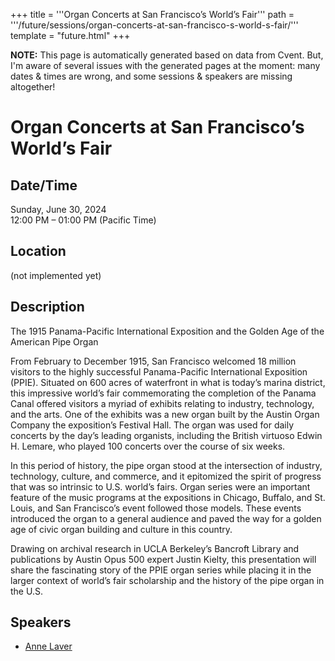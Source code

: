 +++
title = '''Organ Concerts at San Francisco’s World’s Fair'''
path = '''/future/sessions/organ-concerts-at-san-francisco-s-world-s-fair/'''
template = "future.html"
+++

<p class="todo">
<strong>NOTE:</strong> This page is automatically generated based on data from Cvent.
But, I'm aware of several issues with the generated pages at the moment:
many dates & times are wrong, and some sessions & speakers are missing altogether!
</p>

<h1>Organ Concerts at San Francisco’s World’s Fair</h1>
<h2>Date/Time</h2>
<p>Sunday, June 30, 2024<br>
12:00 PM – 01:00 PM (Pacific Time)</p>
<h2>Location</h2>
(not implemented yet)
<h2>Description</h2>
The 1915 Panama-Pacific International Exposition and the Golden Age of the American Pipe Organ 

From February to December 1915, San Francisco welcomed 18 million visitors to the highly successful Panama-Pacific International Exposition (PPIE). Situated on 600 acres of waterfront in what is today’s marina district, this impressive world’s fair commemorating the completion of the Panama Canal offered visitors a myriad of exhibits relating to industry, technology, and the arts. One of the exhibits was a new organ built by the Austin Organ Company the exposition’s Festival Hall. The organ was used for daily concerts by the day’s leading organists, including the British virtuoso Edwin H. Lemare, who played 100 concerts over the course of six weeks. 

In this period of history, the pipe organ stood at the intersection of industry, technology, culture, and commerce, and it epitomized the spirit of progress that was so intrinsic to U.S. world’s fairs. Organ series were an important feature of the music programs at the expositions in Chicago, Buffalo, and St. Louis, and San Francisco’s event followed those models. These events introduced the organ to a general audience and paved the way for a golden age of civic organ building and culture in this country. 

Drawing on archival research in UCLA Berkeley’s Bancroft Library and publications by Austin Opus 500 expert Justin Kielty, this presentation will share the fascinating story of the PPIE organ series while placing it in the larger context of world’s fair scholarship and the history of the pipe organ in the U.S.
<h2>Speakers</h2>
<ul><li><a href="/future/performers/anne-laver/">Anne Laver</a></li>

